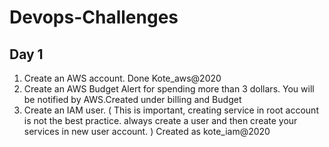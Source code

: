 # Devops-Challenges

## Day 1

1. Create an AWS account. Done Kote_aws@2020
2. Create an AWS Budget Alert for spending more than 3 dollars. You will be notified by AWS.Created under billing and Budget
3. Create an IAM user. ( This is important, creating service in root account is not the best practice. always create a user and then create your services in new user account. ) Created as kote_iam@2020
